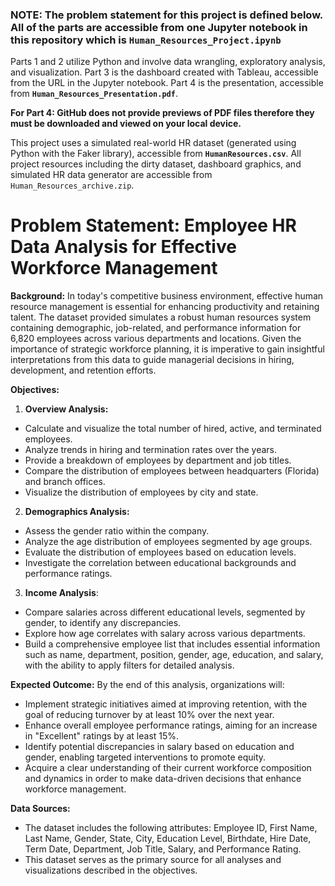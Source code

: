 ### **NOTE:** The problem statement for this project is defined below. All of the parts are accessible from one Jupyter notebook in this repository which is **`Human_Resources_Project.ipynb`**

Parts 1 and 2 utilize Python and involve data wrangling, exploratory analysis, and visualization. 
Part 3 is the dashboard created with Tableau, accessible from the URL in the Jupyter notebook.
Part 4 is the presentation, accessible from **`Human_Resources_Presentation.pdf`**.

**For Part 4: GitHub does not provide previews of PDF files therefore they must be downloaded and viewed on your local device.**

This project uses a simulated real-world HR dataset (generated using Python with the Faker library), accessible from **`HumanResources.csv`**.
All project resources including the dirty dataset, dashboard graphics, and simulated HR data generator are accessible from `Human_Resources_archive.zip`.

# **Problem Statement: Employee HR Data Analysis for Effective Workforce Management**

**Background:** In today's competitive business environment, effective human resource management is essential for enhancing productivity and retaining talent. The dataset provided simulates a robust human resources system containing demographic, job-related, and performance information for 6,820 employees across various departments and locations. Given the importance of strategic workforce planning, it is imperative to gain insightful interpretations from this data to guide managerial decisions in hiring, development, and retention efforts.

**Objectives:**

1. **Overview Analysis:**

* Calculate and visualize the total number of hired, active, and terminated employees.
* Analyze trends in hiring and termination rates over the years.
* Provide a breakdown of employees by department and job titles.
* Compare the distribution of employees between headquarters (Florida) and branch offices.
* Visualize the distribution of employees by city and state.

2. **Demographics Analysis:**

* Assess the gender ratio within the company.
* Analyze the age distribution of employees segmented by age groups.
* Evaluate the distribution of employees based on education levels.
* Investigate the correlation between educational backgrounds and performance ratings.

3. **Income Analysis**:

* Compare salaries across different educational levels, segmented by gender, to identify any discrepancies.
* Explore how age correlates with salary across various departments.
* Build a comprehensive employee list that includes essential information such as name, department, position, gender, age, education, and salary, with the ability to apply filters for detailed analysis.

**Expected Outcome:** By the end of this analysis, organizations will:

* Implement strategic initiatives aimed at improving retention, with the goal of reducing turnover by at least 10% over the next year.
* Enhance overall employee performance ratings, aiming for an increase in "Excellent" ratings by at least 15%.
* Identify potential discrepancies in salary based on education and gender, enabling targeted interventions to promote equity.
* Acquire a clear understanding of their current workforce composition and dynamics in order to make data-driven decisions that enhance workforce management.

**Data Sources:**

* The dataset includes the following attributes: Employee ID, First Name, Last Name, Gender, State, City, Education Level, Birthdate, Hire Date, Term Date, Department, Job Title, Salary, and Performance Rating. 
* This dataset serves as the primary source for all analyses and visualizations described in the objectives.
